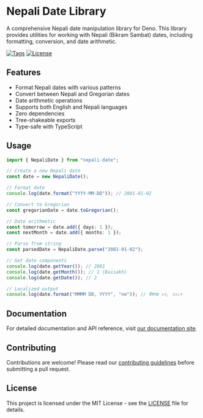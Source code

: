 # Nepali Date Library

A comprehensive Nepali date manipulation library for Deno. This library provides utilities for working with Nepali (Bikram Sambat) dates, including formatting, conversion, and date arithmetic.

[![Tags](https://img.shields.io/github/v/tag/saurab/nepali-date)](https://github.com/saurab/nepali-date/tags)
[![License](https://img.shields.io/github/license/saurab/nepali-date)](https://github.com/saurab/nepali-date/blob/main/LICENSE)

## Features

- Format Nepali dates with various patterns
- Convert between Nepali and Gregorian dates
- Date arithmetic operations
- Supports both English and Nepali languages
- Zero dependencies
- Tree-shakeable exports
- Type-safe with TypeScript

## Usage

```ts
import { NepaliDate } from "nepali-date";

// Create a new Nepali date
const date = new NepaliDate();

// Format date
console.log(date.format("YYYY-MM-DD")); // 2081-01-02

// Convert to Gregorian
const gregorianDate = date.toGregorian();

// Date arithmetic
const tomorrow = date.add({ days: 1 });
const nextMonth = date.add({ months: 1 });

// Parse from string
const parsedDate = NepaliDate.parse("2081-01-02");

// Get date components
console.log(date.getYear()); // 2081
console.log(date.getMonth()); // 1 (Baisakh)
console.log(date.getDate()); // 2

// Localized output
console.log(date.format("MMMM DD, YYYY", "ne")); // बैशाख ०२, २०८१
```

## Documentation

For detailed documentation and API reference, visit [our documentation site](https://docs.example.com/nepali-date).

## Contributing

Contributions are welcome! Please read our [contributing guidelines](CONTRIBUTING.md) before submitting a pull request.

## License

This project is licensed under the MIT License - see the [LICENSE](LICENSE) file for details.

